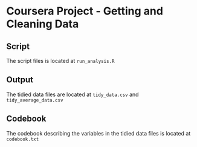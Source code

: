 # Coursera Project - Getting and Cleaning Data

## Script
The script files is located at `run_analysis.R`

## Output
The tidied data files are located at `tidy_data.csv` and `tidy_average_data.csv`

## Codebook
The codebook describing the variables in the tidied data files is located at `codebook.txt`
